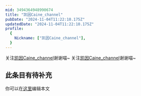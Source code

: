 ```yaml
---
mid: 3494364948990674
title: "凯因Caine_channel"
pubDate: "2024-11-04T11:22:10.175Z"
updatedDate: "2024-11-04T11:22:10.175Z"
profile:
  {
    Nickname: ["凯因Caine_channel"],
  }
---
```


关注[凯因Caine_channel](https://space.bilibili.com/3494364948990674)谢谢喵~ 关注[凯因Caine_channel](https://space.bilibili.com/3494364948990674)谢谢喵~

## 此条目有待补充
你可以在[这里](https://github.com/Yuhanawa/VTuber.ICU/edit/master/src/content/v/凯因Caine_channel/index.md)编辑本文

